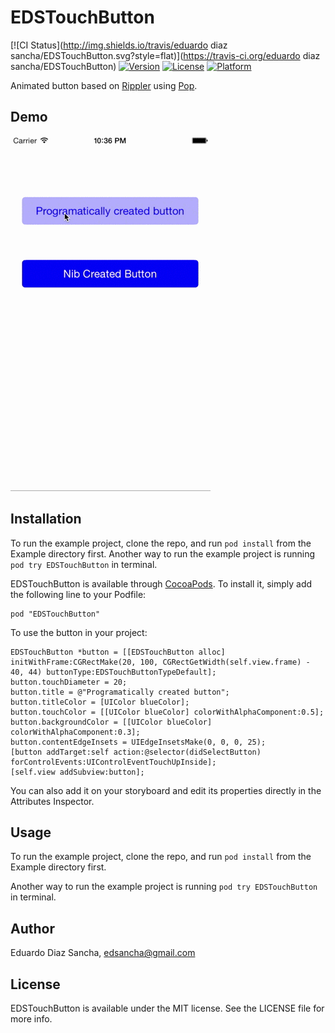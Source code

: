 # EDSTouchButton

[![CI Status](http://img.shields.io/travis/eduardo diaz sancha/EDSTouchButton.svg?style=flat)](https://travis-ci.org/eduardo diaz sancha/EDSTouchButton)
[![Version](https://img.shields.io/cocoapods/v/EDSTouchButton.svg?style=flat)](http://cocoadocs.org/docsets/EDSTouchButton)
[![License](https://img.shields.io/cocoapods/l/EDSTouchButton.svg?style=flat)](http://cocoadocs.org/docsets/EDSTouchButton)
[![Platform](https://img.shields.io/cocoapods/p/EDSTouchButton.svg?style=flat)](http://cocoadocs.org/docsets/EDSTouchButton)

Animated button based on [Rippler](http://git.blivesta.com/rippler/) using [Pop](https://github.com/facebook/pop).

## Demo

![Demo](https://raw.githubusercontent.com/edsancha/EDSTouchButton/master/EDSTouchButton-Demo.gif)

## Installation

To run the example project, clone the repo, and run `pod install` from the Example directory first.
Another way to run the example project is running `pod try EDSTouchButton` in terminal.


EDSTouchButton is available through [CocoaPods](http://cocoapods.org). To install
it, simply add the following line to your Podfile:

    pod "EDSTouchButton"


To use the button in your project:

    EDSTouchButton *button = [[EDSTouchButton alloc] initWithFrame:CGRectMake(20, 100, CGRectGetWidth(self.view.frame) - 40, 44) buttonType:EDSTouchButtonTypeDefault];
    button.touchDiameter = 20;
    button.title = @"Programatically created button";
    button.titleColor = [UIColor blueColor];
    button.touchColor = [[UIColor blueColor] colorWithAlphaComponent:0.5];
    button.backgroundColor = [[UIColor blueColor] colorWithAlphaComponent:0.3];
    button.contentEdgeInsets = UIEdgeInsetsMake(0, 0, 0, 25);
    [button addTarget:self action:@selector(didSelectButton) forControlEvents:UIControlEventTouchUpInside];
    [self.view addSubview:button];

You can also add it on your storyboard and edit its properties directly in the Attributes Inspector.

## Usage

To run the example project, clone the repo, and run `pod install` from the Example directory first.

Another way to run the example project is running `pod try EDSTouchButton` in terminal.


## Author

Eduardo Diaz Sancha, edsancha@gmail.com

## License

EDSTouchButton is available under the MIT license. See the LICENSE file for more info.
